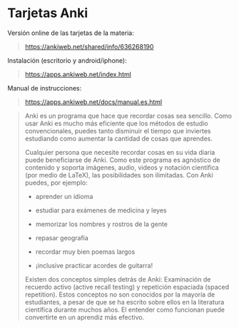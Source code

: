 # Tarjetas Anki

Versión online de las tarjetas de la materia:
> https://ankiweb.net/shared/info/636268190

Instalación (escritorio y android/iphone):
> https://apps.ankiweb.net/index.html

Manual de instrucciones:
> https://apps.ankiweb.net/docs/manual.es.html

> Anki es un programa que hace que recordar cosas sea sencillo. Como usar Anki es mucho más eficiente que los métodos de estudio convencionales, puedes tanto disminuir el tiempo que inviertes estudiando como aumentar la cantidad de cosas que aprendes.
>
> Cualquier persona que necesite recordar cosas en su vida diaria puede beneficiarse de Anki. Como este programa es agnóstico de contenido y soporta imágenes, audio, videos y notación científica (por medio de LaTeX), las posibilidades son ilimitadas. Con Anki puedes, por ejemplo:
>
> * aprender un idioma
>
> * estudiar para exámenes de medicina y leyes
>
> * memorizar los nombres y rostros de la gente
>
> * repasar geografía
>
> * recordar muy bien poemas largos
>
> * ¡inclusive practicar acordes de guitarra!
>
>Existen dos conceptos simples detrás de Anki: Examinación de recuerdo activo (active recall testing) y repetición espaciada (spaced repetition). Estos conceptos no son conocidos por la mayoría de estudiantes, a pesar de que se ha escrito sobre ellos en la literatura científica durante muchos años. El entender como funcionan puede convertirte en un aprendiz más efectivo.
